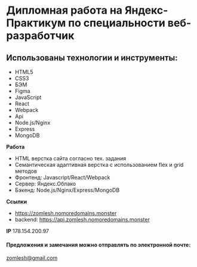 # Дипломная работа на Яндекс-Практикум по специальности веб-разработчик

## Использованы технологии и инструменты:
* HTML5
* CSS3
* БЭМ
* Figma
* JavaScript
* React
* Webpack
* Api
* Node.js/Nginx
* Express
* MongoDB

**Работа**
* HTML верстка сайта согласно тех. задания
* Семантическая адаптивная верстка с использованием flex и grid методов
* Фронтенд: Javascript/React/Webpack
* Сервер: Яндекс.Облако
* Бэкенд: Node.js/Nginx/Express/MongoDB


**Ссылки**
* https://zomlesh.nomoredomains.monster
* backend: https://api.zomlesh.nomoredomains.monster

**IP**
178.154.200.97

#### Предложения и замечания можно отправлять по электронной почте:
zomlesh@gmail.com

